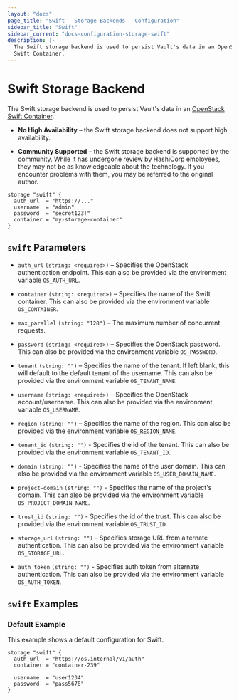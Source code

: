 ```yaml
---
layout: "docs"
page_title: "Swift - Storage Backends - Configuration"
sidebar_title: "Swift"
sidebar_current: "docs-configuration-storage-swift"
description: |-
  The Swift storage backend is used to persist Vault's data in an OpenStack
  Swift Container.
---
```


# Swift Storage Backend

The Swift storage backend is used to persist Vault's data in an
[OpenStack Swift Container][swift].


- **No High Availability** – the Swift storage backend does not support high
  availability.

- **Community Supported** – the Swift storage backend is supported by the
  community. While it has undergone review by HashiCorp employees, they may not
  be as knowledgeable about the technology. If you encounter problems with them,
  you may be referred to the original author.

```hcl
storage "swift" {
  auth_url  = "https://..."
  username  = "admin"
  password  = "secret123!"
  container = "my-storage-container"
}
```

## `swift` Parameters

- `auth_url` `(string: <required>)` – Specifies the OpenStack authentication
  endpoint. This can also be provided via the environment variable `OS_AUTH_URL`.

- `container` `(string: <required>)` – Specifies the name of the Swift
  container. This can also be provided via the environment variable
  `OS_CONTAINER`.

- `max_parallel` `(string: "128")` – The maximum number of concurrent requests.

- `password` `(string: <required>)` – Specifies the OpenStack password. This can
  also be provided via the environment variable `OS_PASSWORD`.

- `tenant` `(string: "")` – Specifies the name of the tenant. If left blank,
  this will default to the default tenant of the username. This can also be
  provided via the environment variable `OS_TENANT_NAME`.

- `username` `(string: <required>)` – Specifies the OpenStack account/username.
  This can also be provided via the environment variable `OS_USERNAME`.

- `region` `(string: "")` – Specifies the name of the region. This can also be provided via the environment variable `OS_REGION_NAME`. 

- `tenant_id` `(string: "")` - Specifies the id of the tenant. This can also be provided via the environment variable `OS_TENANT_ID`.

- `domain` `(string: "")` - Specifies the name of the user domain. This can also be provided via the environment variable `OS_USER_DOMAIN_NAME`.

- `project-domain` `(string: "")` - Specifies the name of the project's domain. This can also be provided via the environment variable `OS_PROJECT_DOMAIN_NAME`.

- `trust_id` `(string: "")` - Specifies the id of the trust. This can also be provided via the environment variable `OS_TRUST_ID`.

- `storage_url` `(string: "")` - Specifies storage URL from alternate authentication. This can also be provided via the environment variable `OS_STORAGE_URL`.

- `auth_token` `(string: "")` - Specifies auth token from alternate authentication. This can also be provided via the environment variable `OS_AUTH_TOKEN`.

## `swift` Examples

### Default Example

This example shows a default configuration for Swift.

```hcl
storage "swift" {
  auth_url  = "https://os.internal/v1/auth"
  container = "container-239"

  username  = "user1234"
  password  = "pass5678"
}
```

[swift]: http://docs.openstack.org/developer/swift/
